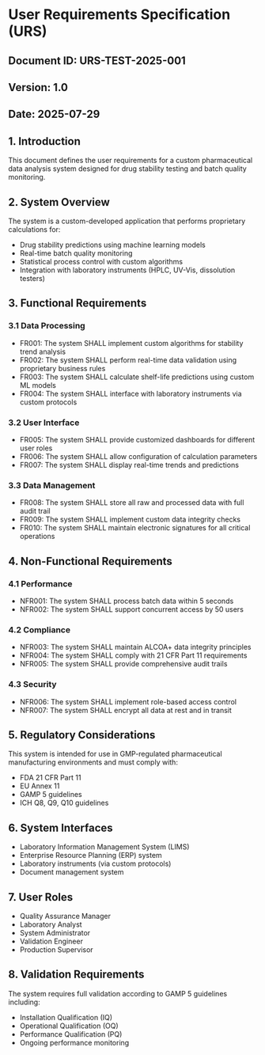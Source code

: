 # User Requirements Specification (URS)
## Document ID: URS-TEST-2025-001
## Version: 1.0
## Date: 2025-07-29

## 1. Introduction
This document defines the user requirements for a custom pharmaceutical data analysis system designed for drug stability testing and batch quality monitoring.

## 2. System Overview
The system is a custom-developed application that performs proprietary calculations for:
- Drug stability predictions using machine learning models
- Real-time batch quality monitoring
- Statistical process control with custom algorithms
- Integration with laboratory instruments (HPLC, UV-Vis, dissolution testers)

## 3. Functional Requirements

### 3.1 Data Processing
- FR001: The system SHALL implement custom algorithms for stability trend analysis
- FR002: The system SHALL perform real-time data validation using proprietary business rules
- FR003: The system SHALL calculate shelf-life predictions using custom ML models
- FR004: The system SHALL interface with laboratory instruments via custom protocols

### 3.2 User Interface
- FR005: The system SHALL provide customized dashboards for different user roles
- FR006: The system SHALL allow configuration of calculation parameters
- FR007: The system SHALL display real-time trends and predictions

### 3.3 Data Management
- FR008: The system SHALL store all raw and processed data with full audit trail
- FR009: The system SHALL implement custom data integrity checks
- FR010: The system SHALL maintain electronic signatures for all critical operations

## 4. Non-Functional Requirements

### 4.1 Performance
- NFR001: The system SHALL process batch data within 5 seconds
- NFR002: The system SHALL support concurrent access by 50 users

### 4.2 Compliance
- NFR003: The system SHALL maintain ALCOA+ data integrity principles
- NFR004: The system SHALL comply with 21 CFR Part 11 requirements
- NFR005: The system SHALL provide comprehensive audit trails

### 4.3 Security
- NFR006: The system SHALL implement role-based access control
- NFR007: The system SHALL encrypt all data at rest and in transit

## 5. Regulatory Considerations
This system is intended for use in GMP-regulated pharmaceutical manufacturing environments and must comply with:
- FDA 21 CFR Part 11
- EU Annex 11
- GAMP 5 guidelines
- ICH Q8, Q9, Q10 guidelines

## 6. System Interfaces
- Laboratory Information Management System (LIMS)
- Enterprise Resource Planning (ERP) system
- Laboratory instruments (via custom protocols)
- Document management system

## 7. User Roles
- Quality Assurance Manager
- Laboratory Analyst
- System Administrator
- Validation Engineer
- Production Supervisor

## 8. Validation Requirements
The system requires full validation according to GAMP 5 guidelines including:
- Installation Qualification (IQ)
- Operational Qualification (OQ)
- Performance Qualification (PQ)
- Ongoing performance monitoring